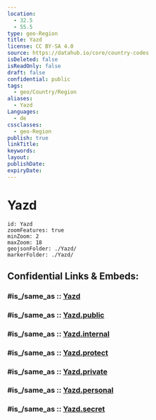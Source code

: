 ```yaml
---
location:
  - 32.5
  - 55.5
type: geo-Region
title: Yazd
license: CC BY-SA 4.0
source: https://datahub.io/core/country-codes
isDeleted: false
isReadOnly: false
draft: false
confidential: public
tags:
  - geo/Country/Region
aliases:
  - Yazd
Languages:
  - de
cssclasses:
  - geo-Region
publish: true
linkTitle:
keywords:
layout:
publishDate:
expiryDate:
---
```


# Yazd

```leaflet
id: Yazd
zoomFeatures: true 
minZoom: 2 
maxZoom: 18
geojsonFolder: ./Yazd/
markerFolder: ./Yazd/
```


## Confidential Links & Embeds: 

### #is_/same_as :: [Yazd](/_Standards/Earth/Continent/Asia/Asia~West/Iran/provinces~Iran/Yazd.md) 

### #is_/same_as :: [Yazd.public](/_public/Earth/Continent/Asia/Asia~West/Iran/provinces~Iran/Yazd.public.md) 

### #is_/same_as :: [Yazd.internal](/_internal/Earth/Continent/Asia/Asia~West/Iran/provinces~Iran/Yazd.internal.md) 

### #is_/same_as :: [Yazd.protect](/_protect/Earth/Continent/Asia/Asia~West/Iran/provinces~Iran/Yazd.protect.md) 

### #is_/same_as :: [Yazd.private](/_private/Earth/Continent/Asia/Asia~West/Iran/provinces~Iran/Yazd.private.md) 

### #is_/same_as :: [Yazd.personal](/_personal/Earth/Continent/Asia/Asia~West/Iran/provinces~Iran/Yazd.personal.md) 

### #is_/same_as :: [Yazd.secret](/_secret/Earth/Continent/Asia/Asia~West/Iran/provinces~Iran/Yazd.secret.md)

